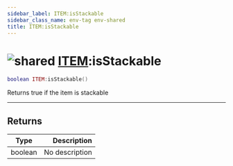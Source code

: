 ```yaml
---
sidebar_label: ITEM:isStackable
sidebar_class_name: env-tag env-shared
title: ITEM:isStackable
---
```


# <img src='/img/wiki/shared.png' alt='shared' classname='env-tag' /> [ITEM](../item/README.md):isStackable

```lua
boolean ITEM:isStackable()
```

Returns true if the item is stackable<br/>

-----------------
## Returns

| Type   | Description |
| ------ | ----------: |
| boolean | No description |
